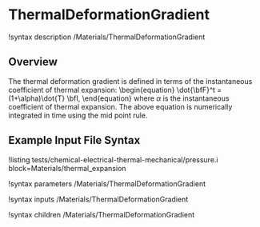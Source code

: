 # ThermalDeformationGradient

!syntax description /Materials/ThermalDeformationGradient

## Overview

The thermal deformation gradient is defined in terms of the instantaneous coefficient of thermal expansion:
\begin{equation}
  \dot{\bfF}^t = (1+\alpha)\dot{T} \bfI,
\end{equation}
where $\alpha$ is the instantaneous coefficient of thermal expansion. The above equation is numerically integrated in time using the mid point rule.

## Example Input File Syntax

!listing tests/chemical-electrical-thermal-mechanical/pressure.i
         block=Materials/thermal_expansion

!syntax parameters /Materials/ThermalDeformationGradient

!syntax inputs /Materials/ThermalDeformationGradient

!syntax children /Materials/ThermalDeformationGradient

